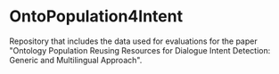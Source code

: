 # OntoPopulation4Intent
Repository that includes the data used for evaluations for the paper "Ontology Population Reusing Resources for Dialogue Intent Detection: Generic and Multilingual Approach".
